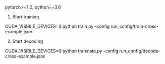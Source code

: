 pytorch>=1.0, python==3.6

1. Start training

CUDA_VISIBLE_DEVICES=0 python train.py -config run_config/train-cross-example.json

2. Start decoding

CUDA_VISIBLE_DEVICES=0 python translate.py -config run_config/decode-cross-example.json
